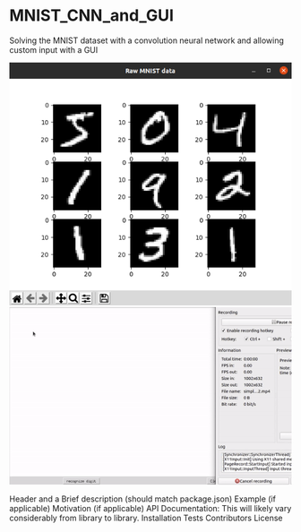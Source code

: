 # MNIST_CNN_and_GUI
Solving the MNIST dataset with a convolution neural network and allowing custom input with a GUI

![](https://raw.githubusercontent.com/MaxHarlan206/MNIST_CNN_and_GUI/main/Screenshot%202021-01-16%2022%3A00%3A18.png)
![](https://raw.githubusercontent.com/MaxHarlan206/MNIST_CNN_and_GUI/main/MNIST.gif)

Header and a Brief description (should match package.json)
Example (if applicable)
Motivation (if applicable)
API Documentation: This will likely vary considerably from library to library.
Installation
Tests
Contributors
License
